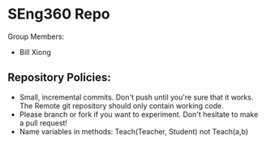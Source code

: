 SEng360 Repo
======
Group Members:
* Bill Xiong

Repository Policies:
---------
* Small, incremental commits. Don't push until you're sure that it works. The Remote git repository should only contain working code.
* Please branch or fork if you want to experiment. Don't hesitate to make a pull request!
* Name variables in methods: Teach(Teacher, Student) not Teach(a,b)
